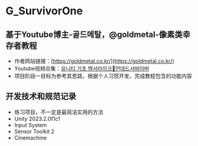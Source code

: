 # G_SurvivorOne

## 基于Youtube博主-골드메탈，@goldmetal-像素类幸存者教程
- 作者网站链接：[https://goldmetal.co.kr/](https://goldmetal.co.kr/)
- Youtube视频合集：[유니티 기초 뱀서라이크🧟언데드서바이버](https://www.youtube.com/playlist?list=PLO-mt5Iu5TeZF8xMHqtT_DhAPKmjF6i3x)
- 项目阶段一目标为参考其思路，根据个人习惯开发，完成教程包含的功能内容

## 开发技术和规范记录
- 练习项目，不一定是最简洁实用的方法
- Unity 2023.2.0f1c1
- Input System
- Sensor Toolkit 2
- Cinemachine